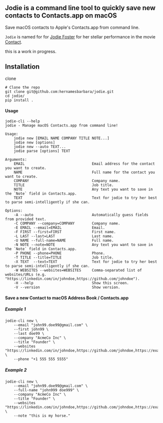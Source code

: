 ## Jodie is a command line tool to quickly save new contacts to Contacts.app on macOS

Save macOS contacts to Apple's Contacts.app from command line.

`Jodie` is named for for [Jodie Foster](https://en.wikipedia.org/wiki/Jodie_Foster) for her stellar performance in the movie[ Contact](<https://en.wikipedia.org/wiki/Contact_(1997_American_film)>).

this is a work in progress.

## Installation

clone 

```
# Clone the repo
git clone git@github.com:hernamesbarbara/jodie.git
cd jodie/
pip install .
```

#### Usage

```
jodie-cli --help
jodie - Manage macOS Contacts.app from command line!

Usage:
    jodie new [EMAIL NAME COMPANY TITLE NOTE...]
    jodie new [options]
    jodie new --auto TEXT...
    jodie parse [options] TEXT

Arguments:
    EMAIL                               Email address for the contact you want to create.
    NAME                                Full name for the contact you want to create.
    COMPANY                             Company name.
    TITLE                               Job title.
    NOTE                                Any text you want to save in the `Note` field in Contacts.app.
    TEXT                                Text for jodie to try her best to parse semi-intelligently if she can.

Options:
    -A --auto                           Automatically guess fields from provided text.
    -C COMPANY --company=COMPANY        Company name.
    -E EMAIL --email=EMAIL              Email.
    -F FIRST --first=FIRST              First name.
    -L LAST --last=LAST                 Last name.
    -U NAME --full-name=NAME            Full name.
    -N NOTE --note=NOTE                 Any text you want to save in the `Note` field in Contacts.app.
    -P PHONE --phone=PHONE              Phone.
    -T TITLE --title=TITLE              Job title.
    -X TEXT  --text=TEXT                Text for jodie to try her best to parse semi-intelligently if she can.
    -W WEBSITES --websites=WEBSITES     Comma-separated list of websites/URLs (e.g. "https://linkedin.com/in/johndoe,https://github.com/johndoe").
    -H --help                           Show this screen.
    -V --version                        Show version.

```

#### Save a new Contact to macOS Address Book / Contacts.app


##### Example 1 

```
jodie-cli new \
    --email "john99.doe99@gmail.com" \
    --first john99 \
    --last doe99 \
    --company "AcmeCo Inc" \
    --title "Founder" \
    --websites "https://linkedin.com/in/johndoe,https://github.com/johndoe,https://example.com" \
    --phone "+1 555 555 5555"

```


##### Example 2

```
jodie-cli new \
    --email "john99.doe99@gmail.com" \
    --full-name "john999 doe999" \
    --company "AcmeCo Inc" \
    --title "Founder" \
    --websites "https://linkedin.com/in/johndoe,https://github.com/johndoe,https://example.com" \
    --note "this is my horse."

```
